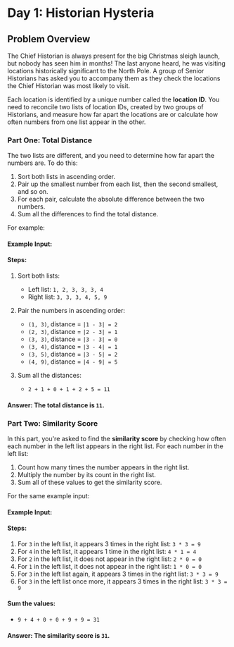 # Day 1: Historian Hysteria

## Problem Overview

The Chief Historian is always present for the big Christmas sleigh launch, but nobody has seen him in months! The last anyone heard, he was visiting locations historically significant to the North Pole. A group of Senior Historians has asked you to accompany them as they check the locations the Chief Historian was most likely to visit.

Each location is identified by a unique number called the **location ID**. You need to reconcile two lists of location IDs, created by two groups of Historians, and measure how far apart the locations are or calculate how often numbers from one list appear in the other. 

### Part One: Total Distance

The two lists are different, and you need to determine how far apart the numbers are. To do this:

1. Sort both lists in ascending order.
2. Pair up the smallest number from each list, then the second smallest, and so on.
3. For each pair, calculate the absolute difference between the two numbers.
4. Sum all the differences to find the total distance.

For example:

#### Example Input:


#### Steps:
1. Sort both lists:
   - Left list: `1, 2, 3, 3, 3, 4`
   - Right list: `3, 3, 3, 4, 5, 9`
   
2. Pair the numbers in ascending order:
   - `(1, 3)`, distance = `|1 - 3| = 2`
   - `(2, 3)`, distance = `|2 - 3| = 1`
   - `(3, 3)`, distance = `|3 - 3| = 0`
   - `(3, 4)`, distance = `|3 - 4| = 1`
   - `(3, 5)`, distance = `|3 - 5| = 2`
   - `(4, 9)`, distance = `|4 - 9| = 5`
   
3. Sum all the distances:
   - `2 + 1 + 0 + 1 + 2 + 5 = 11`

#### Answer: The total distance is `11`.

### Part Two: Similarity Score

In this part, you're asked to find the **similarity score** by checking how often each number in the left list appears in the right list. For each number in the left list:

1. Count how many times the number appears in the right list.
2. Multiply the number by its count in the right list.
3. Sum all of these values to get the similarity score.

For the same example input:

#### Example Input:


#### Steps:
1. For `3` in the left list, it appears 3 times in the right list: `3 * 3 = 9`
2. For `4` in the left list, it appears 1 time in the right list: `4 * 1 = 4`
3. For `2` in the left list, it does not appear in the right list: `2 * 0 = 0`
4. For `1` in the left list, it does not appear in the right list: `1 * 0 = 0`
5. For `3` in the left list again, it appears 3 times in the right list: `3 * 3 = 9`
6. For `3` in the left list once more, it appears 3 times in the right list: `3 * 3 = 9`

#### Sum the values:
- `9 + 4 + 0 + 0 + 9 + 9 = 31`

#### Answer: The similarity score is `31`.



